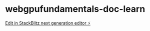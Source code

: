 # webgpufundamentals-doc-learn

[Edit in StackBlitz next generation editor ⚡️](https://stackblitz.com/~/github.com/Tiamat-KIT/webgpufundamentals-doc-learn)